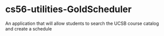 # cs56-utilities-GoldScheduler
An application that will allow students to search the UCSB course catalog and create a schedule
